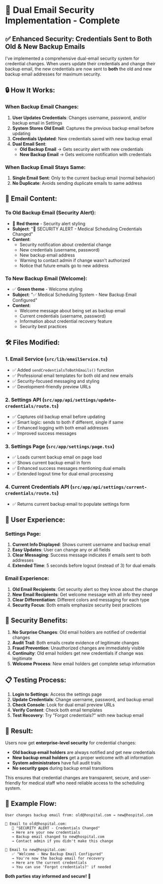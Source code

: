# 📧 Dual Email Security Implementation - Complete

## ✅ **Enhanced Security: Credentials Sent to Both Old & New Backup Emails**

I've implemented a comprehensive dual-email security system for credential changes. When users update their credentials and change their backup email, the new credentials are now sent to **both** the old and new backup email addresses for maximum security.

## 🔒 **How It Works:**

### **When Backup Email Changes:**
1. **User Updates Credentials**: Changes username, password, and/or backup email in Settings
2. **System Stores Old Email**: Captures the previous backup email before updating
3. **Credentials Updated**: New credentials saved with new backup email
4. **Dual Email Sent**: 
   - **Old Backup Email** → Gets security alert with new credentials
   - **New Backup Email** → Gets welcome notification with credentials

### **When Backup Email Stays Same:**
1. **Single Email Sent**: Only to the current backup email (normal behavior)
2. **No Duplicate**: Avoids sending duplicate emails to same address

## 📧 **Email Content:**

### **To Old Backup Email (Security Alert):**
- 🚨 **Red theme** - Security alert styling
- **Subject**: "🚨 SECURITY ALERT - Medical Scheduling Credentials Changed" 
- **Content**: 
  - Security notification about credential change
  - New credentials (username, password)
  - New backup email address
  - Warning to contact admin if change wasn't authorized
  - Notice that future emails go to new address

### **To New Backup Email (Welcome):**
- ✅ **Green theme** - Welcome styling
- **Subject**: "✅ Medical Scheduling System - New Backup Email Configured"
- **Content**:
  - Welcome message about being set as backup email
  - Current credentials (username, password)
  - Information about credential recovery feature
  - Security best practices

## 🛠️ **Files Modified:**

### **1. Email Service (`src/lib/emailService.ts`)**
- ✅ Added `sendCredentialsToBothEmails()` function
- ✅ Professional email templates for both old and new emails
- ✅ Security-focused messaging and styling
- ✅ Development-friendly preview URLs

### **2. Settings API (`src/app/api/settings/update-credentials/route.ts`)**
- ✅ Captures old backup email before updating
- ✅ Smart logic: sends to both if different, single if same
- ✅ Enhanced logging with both email addresses
- ✅ Improved success messages

### **3. Settings Page (`src/app/settings/page.tsx`)**
- ✅ Loads current backup email on page load
- ✅ Shows current backup email in form
- ✅ Enhanced success messages mentioning dual emails
- ✅ Extended logout time for dual email processing

### **4. Current Credentials API (`src/app/api/settings/current-credentials/route.ts`)**
- ✅ Returns current backup email to populate settings form

## 🎯 **User Experience:**

### **Settings Page:**
1. **Current Info Displayed**: Shows current username and backup email
2. **Easy Updates**: User can change any or all fields
3. **Clear Messaging**: Success message indicates if emails sent to both addresses
4. **Extended Time**: 5 seconds before logout (instead of 3) for dual emails

### **Email Experience:**
1. **Old Email Recipients**: Get security alert so they know about the change
2. **New Email Recipients**: Get welcome message with all info they need
3. **Clear Differentiation**: Different colors and messaging for each type
4. **Security Focus**: Both emails emphasize security best practices

## 🔧 **Security Benefits:**

1. **No Surprise Changes**: Old email holders are notified of credential changes
2. **Audit Trail**: Both emails create evidence of legitimate changes
3. **Fraud Prevention**: Unauthorized changes are immediately visible
4. **Continuity**: Old email holders get new credentials if change was legitimate
5. **Welcome Process**: New email holders get complete setup information

## 📋 **Testing Process:**

1. **Login to Settings**: Access the settings page
2. **Update Credentials**: Change username, password, and backup email
3. **Check Console**: Look for dual email preview URLs
4. **Verify Content**: Check both email templates
5. **Test Recovery**: Try "Forgot credentials?" with new backup email

## 🎉 **Result:**

Users now get **enterprise-level security** for credential changes:
- **Old backup email holders** are always notified and get new credentials
- **New backup email holders** get a proper welcome with all information  
- **System administrators** have full audit trails
- **No security gaps** during backup email transitions

This ensures that credential changes are transparent, secure, and user-friendly for medical staff who need reliable access to the scheduling system.

## 📧 **Example Flow:**

```
User changes backup email from: old@hospital.com → new@hospital.com

📧 Email to old@hospital.com:
   🚨 "SECURITY ALERT - Credentials Changed"
   → Here are your new credentials
   → Backup email changed to new@hospital.com
   → Contact admin if you didn't make this change

📧 Email to new@hospital.com:
   ✅ "Welcome - New Backup Email Configured" 
   → You're now the backup email for recovery
   → Here are the current credentials
   → You can use 'Forgot credentials?' if needed
```

**Both parties stay informed and secure!** 🔐